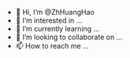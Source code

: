 - 👋 Hi, I’m @ZhHuangHao
- 👀 I’m interested in ...
- 🌱 I’m currently learning ...
- 💞️ I’m looking to collaborate on ...
- 📫 How to reach me ...

<!---
ZhHuangHao/ZhHuangHao is a ✨ special ✨ repository because its `README.md` (this file) appears on your GitHub profile.
You can click the Preview link to take a look at your changes.
--->
